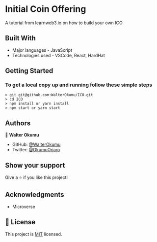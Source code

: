 # Initial Coin Offering

 A tutorial from learnweb3.io on how to build your own ICO

## Built With

- Major languages - JavaScript
- Technologies used - VSCode, React, HardHat

## Getting Started

### To get a local copy up and running follow these simple steps

    > git git@github.com:WalterOkumu/ICO.git
    > cd ICO
    > npm install or yarn install
    > npm start or yarn start

## Authors

👤 **Walter Okumu**

- GitHub: [@WalterOkumu](https://github.com/WalterOkumu)
- Twitter: [@OkumuOriaro](https://twitter.com/OkumuOriaro)

## Show your support

Give a ⭐️ if you like this project!

## Acknowledgments

- Microverse

## 📝 License

This project is [MIT](./LICENSE) licensed.

